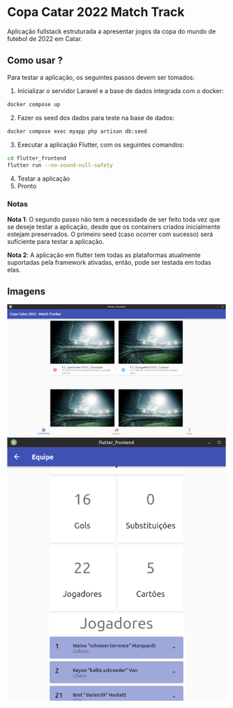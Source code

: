 # Copa Catar 2022 Match Track
Aplicação fullstack estruturada a apresentar jogos da copa do mundo de futebol de 2022 em Catar.

## Como usar ?
Para testar a aplicação, os seguintes passos devem ser tomados:

1. Inicializar o servidor Laravel e a base de dados integrada com o docker:
```bash
docker compose up
```
2. Fazer os seed dos dados para teste na base de dados:
```bash
docker compose exec myapp php artisan db:seed
```
3. Executar a aplicação Flutter, com os seguintes comandos:
```bash
cd flutter_frontend
flutter run --no-sound-null-safety
```
4. Testar a aplicação
5. Pronto

### Notas
**Nota 1**: O segundo passo não tem a necessidade de ser feito toda vez que se deseje testar a aplicação, desde que os containers criados inicialmente estejam preservados. O primeiro seed (caso ocorrer com sucesso) será suficiente para testar a aplicação.

**Nota 2**: A aplicação em flutter tem todas as plataformas atualmente suportadas pela framework ativadas, então, pode ser testada em todas elas.

## Imagens
<img src="imagens/gui-example-image-01.png" alt="Example GUI image 01"/>


<img src="imagens/gui-example-image-02.png" alt="Example GUI image 02"/>

